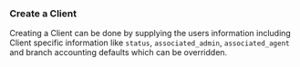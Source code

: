 ### Create a Client

Creating a Client can be done by supplying the users information including Client specific
information like `status`, `associated_admin`, `associated_agent` and branch accounting defaults which can 
be overridden. 
